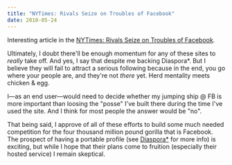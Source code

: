 ```yaml
---
title: "NYTimes: Rivals Seize on Troubles of Facebook"
date: 2010-05-24
---
```


Interesting article in the [NYTimes: Rivals Seize on Troubles of Facebook][1].

Ultimately, I doubt there'll be enough momentum for any of these sites to _really_ take off. And yes, I say that despite me backing Diaspora*. But I believe they will fail to attract a serious following because in the end, you go where your people are, and they're not _there_ yet. Herd mentality meets chicken & egg.

I—as an end user—would need to decide whether my jumping ship @ FB is more important than loosing the "posse" I've built there during the time I've used the site. And I think for most people the answer would be "no".

That being said, I approve of all of these efforts to build some much needed competition for the four thousand million pound gorilla that is Facebook. The prospect of having a portable profile (see [Diaspora*][2] for more info) is exciting, but while I hope that their plans come to fruition (especially their hosted service) I remain skeptical.

[1]: http://www.nytimes.com/2010/05/24/technology/24social.html
[2]: http://joindiaspora.com

